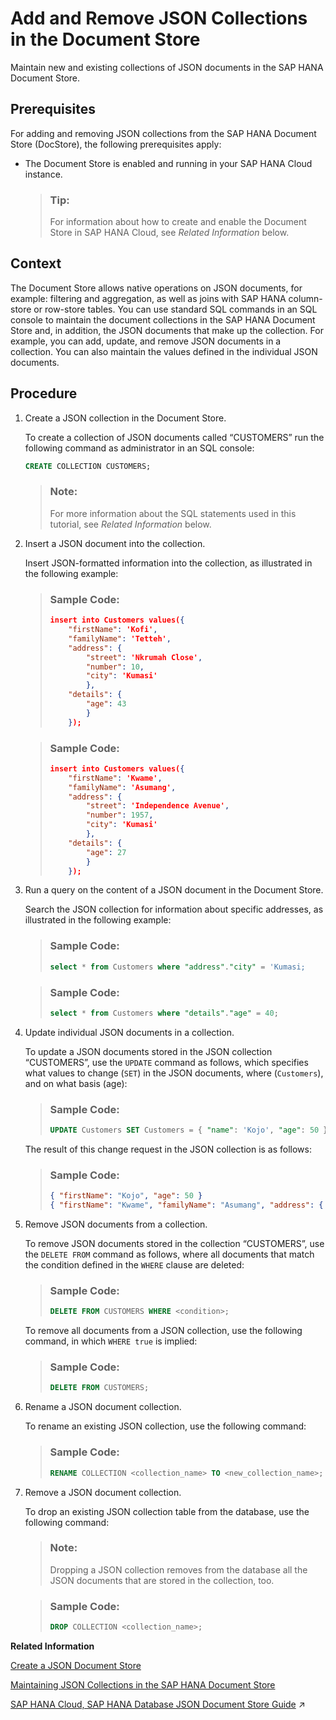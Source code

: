 <!-- loiofc6a0ab114c8416eb561c9b5aba8fc7d -->

# Add and Remove JSON Collections in the Document Store

Maintain new and existing collections of JSON documents in the SAP HANA Document Store.



<a name="loiofc6a0ab114c8416eb561c9b5aba8fc7d__prereq_u5n_fbz_tnb"/>

## Prerequisites

For adding and removing JSON collections from the SAP HANA Document Store \(DocStore\), the following prerequisites apply:

-   The Document Store is enabled and running in your SAP HANA Cloud instance.

    > ### Tip:  
    > For information about how to create and enable the Document Store in SAP HANA Cloud, see *Related Information* below.




## Context

The Document Store allows native operations on JSON documents, for example: filtering and aggregation, as well as joins with SAP HANA column-store or row-store tables. You can use standard SQL commands in an SQL console to maintain the document collections in the SAP HANA Document Store and, in addition, the JSON documents that make up the collection. For example, you can add, update, and remove JSON documents in a collection. You can also maintain the values defined in the individual JSON documents.



<a name="loiofc6a0ab114c8416eb561c9b5aba8fc7d__steps_f2q_rnc_sy"/>

## Procedure

1.  Create a JSON collection in the Document Store.

    To create a collection of JSON documents called “CUSTOMERS” run the following command as administrator in an SQL console:

    ```sql
    CREATE COLLECTION CUSTOMERS;
    ```

    > ### Note:  
    > For more information about the SQL statements used in this tutorial, see *Related Information* below.

2.  Insert a JSON document into the collection.

    Insert JSON-formatted information into the collection, as illustrated in the following example:

    > ### Sample Code:  
    > ```json
    > insert into Customers values({
    >     "firstName": 'Kofi', 
    >     "familyName": 'Tetteh', 
    >     "address": { 
    >         "street": 'Nkrumah Close',
    >         "number": 10, 
    >         "city": 'Kumasi'
    >         },
    >     "details": { 
    >         "age": 43 
    >         } 
    >     }); 
    > ```

    > ### Sample Code:  
    > ```json
    > insert into Customers values({
    >     "firstName": 'Kwame', 
    >     "familyName": 'Asumang', 
    >     "address": { 
    >         "street": 'Independence Avenue',
    >         "number": 1957,  
    >         "city": 'Kumasi'
    >         },
    >     "details": { 
    >         "age": 27 
    >         } 
    >     }); 
    > ```

3.  Run a query on the content of a JSON document in the Document Store.

    Search the JSON collection for information about specific addresses, as illustrated in the following example:

    > ### Sample Code:  
    > ```sql
    > select * from Customers where "address"."city" = 'Kumasi;
    > ```

    > ### Sample Code:  
    > ```sql
    > select * from Customers where "details"."age" = 40;
    > ```

4.  Update individual JSON documents in a collection.

    To update a JSON documents stored in the JSON collection “CUSTOMERS”, use the `UPDATE` command as follows, which specifies what values to change \(`SET`\) in the JSON documents, where \(`Customers`\), and on what basis \(age\):

    > ### Sample Code:  
    > ```sql
    > UPDATE Customers SET Customers = { "name": 'Kojo', "age": 50 } where "details"."age" > 30;
    > 
    > ```

    The result of this change request in the JSON collection is as follows:

    > ### Sample Code:  
    > ```json
    > { "firstName": "Kojo", "age": 50 }
    > { "firstName": "Kwame", "familyName": "Asumang", "address": { "street": "Independence Avenue", "number": 1957, "city": "Kumasi" }, "details": { "age": 27 } }
    > ```

5.  Remove JSON documents from a collection.

    To remove JSON documents stored in the collection “CUSTOMERS”, use the `DELETE FROM` command as follows, where all documents that match the condition defined in the `WHERE` clause are deleted:

    > ### Sample Code:  
    > ```sql
    > DELETE FROM CUSTOMERS WHERE <condition>;
    > 
    > ```

    To remove all documents from a JSON collection, use the following command, in which `WHERE true` is implied:

    > ### Sample Code:  
    > ```sql
    > DELETE FROM CUSTOMERS;
    > 
    > ```

6.  Rename a JSON document collection.

    To rename an existing JSON collection, use the following command:

    > ### Sample Code:  
    > ```sql
    > RENAME COLLECTION <collection_name> TO <new_collection_name>; 
    > ```

7.  Remove a JSON document collection.

    To drop an existing JSON collection table from the database, use the following command:

    > ### Note:  
    > Dropping a JSON collection removes from the database all the JSON documents that are stored in the collection, too.

    > ### Sample Code:  
    > ```sql
    > DROP COLLECTION <collection_name>; 
    > ```


**Related Information**  


[Create a JSON Document Store](create-a-json-document-store-519fdcd.md "Set up a store in SAP HANA for your JSON documents.")

[Maintaining JSON Collections in the SAP HANA Document Store](maintaining-json-collections-in-the-sap-hana-document-store-a8f6f34.md "The SAP HANA Document Store (DocStore) is used to store collections which contain one or more JSON artifacts (documents).")

[SAP HANA Cloud, SAP HANA Database JSON Document Store Guide](https://help.sap.com/viewer/f2d68919a1ad437fac08cc7d1584ff56/2022_3_QRC/en-US/dca379e9c94940e998d9d4b5c656d1bd.html "This guide explains the SAP HANA JSON Document Store.") :arrow_upper_right:

